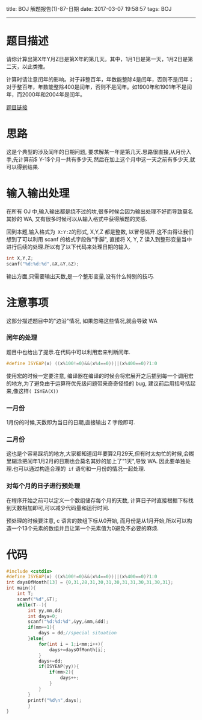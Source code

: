 title: BOJ 解题报告(1)-87-日期
date: 2017-03-07 19:58:57
tags: BOJ

---

# 题目描述

请你计算出第X年Y月Z日是第X年的第几天。其中，1月1日是第一天，1月2日是第二天，以此类推。

计算时请注意闰年的影响。对于非整百年，年数能整除4是闰年，否则不是闰年；对于整百年，年数能整除400是闰年，否则不是闰年。如1900年和1901年不是闰年，而2000年和2004年是闰年。

<!--more-->

[题目链接](http://code.bupt.edu.cn/problem/p/87/)

# 思路

这是个典型的涉及闰年的日期问题, 要求解某一年是第几天.思路很直接,从月份入手,先计算前$ Y-1$个月一共有多少天,然后在加上这个月中这一天之前有多少天,就可以得到结果.

# 输入输出处理

在所有 OJ 中,输入输出都是绕不过的坎,很多时候会因为输出处理不好而导致莫名其妙的 WA, 又有很多时候可以从输入格式中获得解题的灵感.

回到本题,输入格式为` X:Y:Z`的形式, X,Y,Z 都是整数, 以冒号隔开.这不由得让我们想到了可以利用 scanf 的格式字段做"手脚", 直接将 X, Y, Z 读入到整形变量当中进行后续的处理.所以有了以下代码来处理日期的输入.

```c++
int X,Y,Z;
scanf("%d:%d:%d",&X,&Y,&Z);
```

输出方面,只需要输出天数,是一个整形变量,没有什么特别的技巧.

# 注意事项

这部分描述题目中的"边沿"情况, 如果忽略这些情况,就会导致 WA

### 闰年的处理

题目中也给出了提示.在代码中可以利用宏来判断闰年.

```c++
#define ISYEAP(x) ((x%100!=0)&&(x%4==0))||(x%400==0)?1:0
```

使用宏的时候一定要注意, 编译器在编译的时候会将宏展开之后插到每一个调用宏的地方,为了避免由于运算符优先级问题带来奇奇怪怪的 bug, 建议前后用括号括起来,像这样`( ISYEA(X))`

### 一月份

1月份的时候,天数即为当日的日期,直接输出 Z 字段即可.

### 二月份

这也是个容易踩坑的地方,大家都知道闰年要算2月29天,但有时太匆忙的时候,会糊里糊涂把闰年1月2月的日期也会莫名其妙的加上了"1天",导致 WA. 因此要单独处理.也可以通过构造合理的` if` 语句和一月份的情况一起处理.

### 对每个月的日子进行预处理

在程序开始之前可以定义一个数组储存每个月的天数, 计算日子时直接根据下标找到天数相加即可,可以减少代码量和运行时间.

预处理的时候要注意, c 语言的数组下标从0开始, 而月份是从1月开始,所以可以构造一个13个元素的数组并且让第一个元素值为0避免不必要的麻烦.

# 代码

```c++
#include <cstdio>
#define ISYEAP(x) ((x%100!=0)&&(x%4==0))||(x%400==0)?1:0
int daysOfMonth[13] = {0,31,28,31,30,31,30,31,31,30,31,30,31};
int main(){
    int T;
    scanf("%d",&T);
    while(T--){
        int yy,mm,dd;
        int days=0;
        scanf("%d:%d:%d",&yy,&mm,&dd);
        if(mm==1){
            days = dd;//special situation
        }else{
            for(int i = 1;i<mm;i++){
                days+=daysOfMonth[i];
            }
            days+=dd;
            if(ISYEAP(yy)){
                if(mm>2){
                    days++;
                }                  
            }
        }
        printf("%d\n",days);
        }            
}
```

